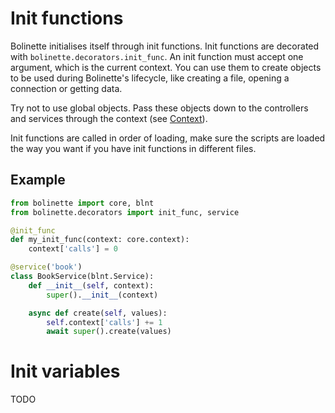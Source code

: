 # Init functions

Bolinette initialises itself through init functions. Init functions are decorated with `bolinette.decorators.init_func`.
An init function must accept one argument, which is the current context.
You can use them to create objects to be used during Bolinette's lifecycle, like creating a file, opening a connection
or getting data.

Try not to use global objects. Pass these objects down to the controllers and services through the context
(see [Context](./context.md#custom-registration)).

Init functions are called in order of loading, make sure the scripts are loaded the way you want if you have init
functions in different files.

## Example
```python
from bolinette import core, blnt
from bolinette.decorators import init_func, service

@init_func
def my_init_func(context: core.context):
    context['calls'] = 0

@service('book')
class BookService(blnt.Service):
    def __init__(self, context):
        super().__init__(context)

    async def create(self, values):
        self.context['calls'] += 1
        await super().create(values)
```

# Init variables

TODO
